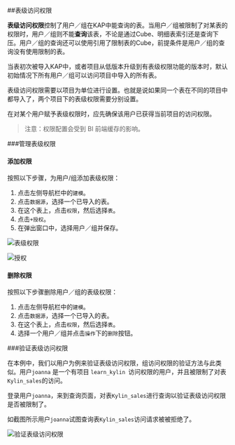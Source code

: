 ##表级访问权限

**表级访问权限**控制了用户／组在KAP中能查询的表。当用户／组被限制了对某表的权限时，用户／组则不能**查询**该表，不论是通过Cube、明细表索引还是查询下压。用户／组的查询还可以使用引用了限制表的Cube，前提条件是用户／组的查询没有使用限制的表。

当表初次被导入KAP中，或者项目从低版本升级到有表级权限功能的版本时，默认初始情况下所有用户／组可以访问项目中导入的所有表。

表级访问权限需要以项目为单位进行设置。也就是说如果同一个表在不同的项目中都导入了，两个项目下的表级权限需要分别设置。

在对某个用户赋予表级权限时，应先确保该用户已获得当前项目的访问权限。

> 注意：权限配置会受到 BI 前端缓存的影响。

###管理表级权限

#### 添加权限

按照以下步骤，为用户/组添加表级权限：

1. 点击左侧导航栏中的`建模`。
2. 点击`数据源`，选择一个已导入的表。
3. 在这个表上，点击`权限`，然后选择`表`。
4. 点击`+授权`。
5. 在弹出窗口中，选择用户／组并保存。

![表级权限](images/table/table1_cn.png)

![授权](images/table/table2_cn.png)

#### 删除权限

按照以下步骤删除用户／组的表级权限：

1. 点击左侧导航栏中的`建模`。
2. 点击`数据源`，选择一个已导入的表。
3. 在这个表上，点击`权限`，然后选择`表`。
4. 选择一个用户／组并点击`操作`下的`删除`按钮。

###验证表级访问权限

在本例中，我们以用户为例来验证表级访问权限，组访问权限的验证方法与此类似。用户`joanna` 是一个有项目 `learn_kylin `访问权限的用户，并且被限制了对表`Kylin_sales`的访问。

登录用户`joanna`，来到查询页面，对表`Kylin_sales`进行查询以验证表级访问权限是否被限制了。

如截图所示用户`joanna`试图查询表`Kylin_sales`访问请求被被拒绝了。

![验证表级访问权限](images/table/3.png)
